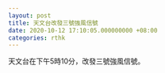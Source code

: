 ```yaml
---
layout: post
title: 天文台改發三號強風信號
date: 2020-10-12 17:10:05.000000000 +08:00
categories: rthk
---
```


天文台在下午5時10分，改發三號強風信號。
